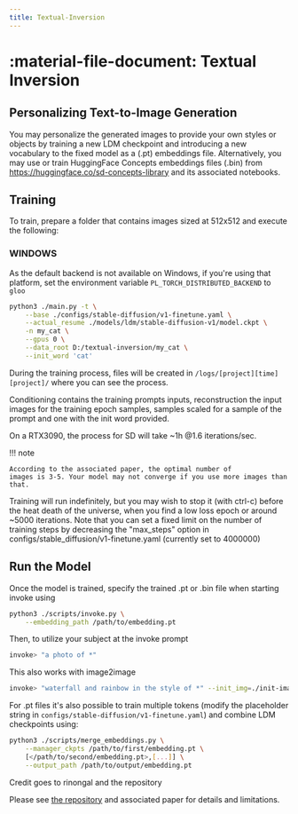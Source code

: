 ```yaml
---
title: Textual-Inversion
---
```


# :material-file-document: Textual Inversion

## **Personalizing Text-to-Image Generation**

You may personalize the generated images to provide your own styles or objects
by training a new LDM checkpoint and introducing a new vocabulary to the fixed
model as a (.pt) embeddings file. Alternatively, you may use or train
HuggingFace Concepts embeddings files (.bin) from
<https://huggingface.co/sd-concepts-library> and its associated notebooks.

## **Training**

To train, prepare a folder that contains images sized at 512x512 and execute the
following:

### WINDOWS

As the default backend is not available on Windows, if you're using that
platform, set the environment variable `PL_TORCH_DISTRIBUTED_BACKEND` to `gloo`

```bash
python3 ./main.py -t \
    --base ./configs/stable-diffusion/v1-finetune.yaml \
    --actual_resume ./models/ldm/stable-diffusion-v1/model.ckpt \
    -n my_cat \
    --gpus 0 \
    --data_root D:/textual-inversion/my_cat \
    --init_word 'cat'
```

During the training process, files will be created in
`/logs/[project][time][project]/` where you can see the process.

Conditioning contains the training prompts inputs, reconstruction the input
images for the training epoch samples, samples scaled for a sample of the prompt
and one with the init word provided.

On a RTX3090, the process for SD will take ~1h @1.6 iterations/sec.

!!! note

    According to the associated paper, the optimal number of
    images is 3-5. Your model may not converge if you use more images than
    that.

Training will run indefinitely, but you may wish to stop it (with ctrl-c) before
the heat death of the universe, when you find a low loss epoch or around ~5000
iterations. Note that you can set a fixed limit on the number of training steps
by decreasing the "max_steps" option in
configs/stable_diffusion/v1-finetune.yaml (currently set to 4000000)

## **Run the Model**

Once the model is trained, specify the trained .pt or .bin file when starting
invoke using

```bash
python3 ./scripts/invoke.py \
    --embedding_path /path/to/embedding.pt
```

Then, to utilize your subject at the invoke prompt

```bash
invoke> "a photo of *"
```

This also works with image2image

```bash
invoke> "waterfall and rainbow in the style of *" --init_img=./init-images/crude_drawing.png --strength=0.5 -s100 -n4
```

For .pt files it's also possible to train multiple tokens (modify the
placeholder string in `configs/stable-diffusion/v1-finetune.yaml`) and combine
LDM checkpoints using:

```bash
python3 ./scripts/merge_embeddings.py \
    --manager_ckpts /path/to/first/embedding.pt \
    [</path/to/second/embedding.pt>,[...]] \
    --output_path /path/to/output/embedding.pt
```

Credit goes to rinongal and the repository

Please see [the repository](https://github.com/rinongal/textual_inversion) and
associated paper for details and limitations.
